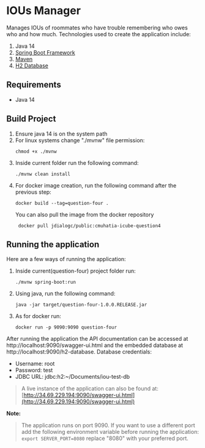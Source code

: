 # IOUs Manager
Manages IOUs of roommates who have trouble remembering who owes who and how much. Technologies used to create the application include:
1. Java 14
1. [Spring Boot Framework](https://spring.io/projects/spring-boot)
1. [Maven](https://maven.apache.org/)
1. [H2 Database](https://www.h2database.com/html/main.html)

## Requirements
- Java 14

## Build Project
1. Ensure java 14 is on the system path
1. For linux systems change "./mvnw" file permission:
    ```shell script
    chmod +x ./mvnw
    ```
1. Inside current folder run the following command:
    ```shell script
    ./mvnw clean install
     ```
1. For docker image creation, run the following command after the previous step:
    ```shell script
    docker build --tag=question-four .
    ```
   You can also pull the image from the docker repository
   ```shell script
    docker pull jdialogc/public:cmuhatia-icube-question4
   ```
## Running the application
Here are a few ways of running the application:
1. Inside current(question-four) project folder run:
    ```shell script
    ./mvnw spring-boot:run
    ```
1. Using java, run the following command:
    ```shell script
    java -jar target/question-four-1.0.0.RELEASE.jar
    ```
1. As for docker run:
    ```shell script
    docker run -p 9090:9090 question-four 
    ```
After running the application the API documentation can be accessed at http://localhost:9090/swagger-ui.html and 
the embedded database at http://localhost:9090/h2-database. Database credentials:
- Username: root
- Password: test
- JDBC URL: jdbc:h2:~/Documents/iou-test-db

> A live instance of the application can also be found at: [http://34.69.229.194:9090/swagger-ui.html](http://34.69.229.194:9090/swagger-ui.html)

**Note:** 
> The application runs on port 9090. If you want to use a different port add the following environment variable before running the application: 
    ```
    export SERVER_PORT=8080
    ```
replace "8080" with your preferred port. 

